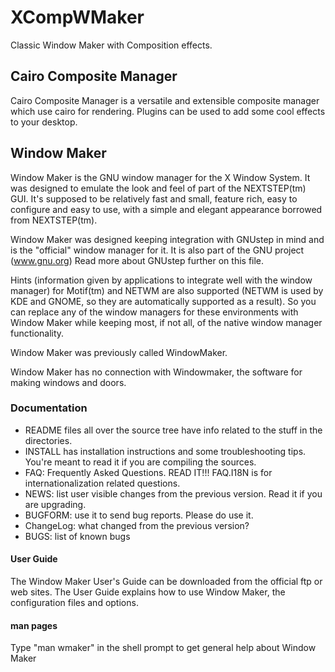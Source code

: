 XCompWMaker
===========

Classic Window Maker with Composition effects.

## Cairo Composite Manager

Cairo Composite Manager is a versatile and extensible composite manager which use cairo for rendering.
Plugins can be used to add some cool effects to your desktop.

## Window Maker

Window Maker is the GNU window manager for the X Window System. It was designed to emulate the look and feel of part of the NEXTSTEP(tm) GUI. It's supposed to be relatively fast and small, feature rich, easy to configure and easy to use, with a simple and elegant appearance borrowed from NEXTSTEP(tm).

Window Maker was designed keeping integration with GNUstep in mind and is the "official" window manager for it. It is also part of the GNU project (www.gnu.org) Read more about GNUstep further on this file.

Hints (information given by applications to integrate well with the window manager) for Motif(tm) and NETWM are also supported (NETWM is used by KDE and GNOME, so they are automatically supported as a result).  So you can replace any
of the window managers for these environments with Window Maker while keeping most, if not all, of the native window manager functionality.

Window Maker was previously called WindowMaker.

Window Maker has no connection with Windowmaker, the software for making windows and doors.

### Documentation

* README files all over the source tree have info related to the stuff in the directories. 
* INSTALL has installation instructions and some troubleshooting tips. You're meant to read it if you are compiling the sources.
* FAQ: Frequently Asked Questions. READ IT!!! FAQ.I18N is for internationalization related questions.
* NEWS: list user visible changes from the previous version. Read it if you are upgrading.
* BUGFORM: use it to send bug reports. Please do use it.
* ChangeLog: what changed from the previous version?
* BUGS: list of known bugs

#### User Guide

The Window Maker User's Guide can be downloaded from the official ftp or web sites.
The User Guide explains how to use Window Maker, the configuration files and options.

#### man pages

Type "man wmaker" in the shell prompt to get general help about Window Maker
